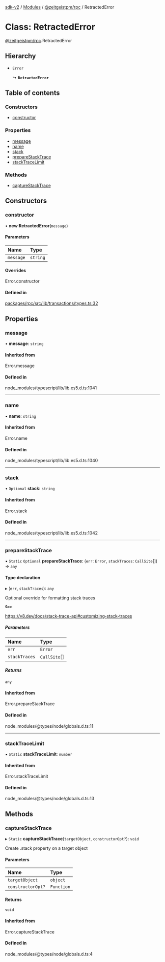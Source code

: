 [sdk-v2](../README.md) / [Modules](../modules.md) / [@zeitgeistpm/rpc](../modules/zeitgeistpm_rpc.md) / RetractedError

# Class: RetractedError

[@zeitgeistpm/rpc](../modules/zeitgeistpm_rpc.md).RetractedError

## Hierarchy

- `Error`

  ↳ **`RetractedError`**

## Table of contents

### Constructors

- [constructor](zeitgeistpm_rpc.RetractedError.md#constructor)

### Properties

- [message](zeitgeistpm_rpc.RetractedError.md#message)
- [name](zeitgeistpm_rpc.RetractedError.md#name)
- [stack](zeitgeistpm_rpc.RetractedError.md#stack)
- [prepareStackTrace](zeitgeistpm_rpc.RetractedError.md#preparestacktrace)
- [stackTraceLimit](zeitgeistpm_rpc.RetractedError.md#stacktracelimit)

### Methods

- [captureStackTrace](zeitgeistpm_rpc.RetractedError.md#capturestacktrace)

## Constructors

### constructor

• **new RetractedError**(`message`)

#### Parameters

| Name | Type |
| :------ | :------ |
| `message` | `string` |

#### Overrides

Error.constructor

#### Defined in

[packages/rpc/src/lib/transactions/types.ts:32](https://github.com/zeitgeistpm/sdk-next/blob/80e59d4/packages/rpc/src/lib/transactions/types.ts#L32)

## Properties

### message

• **message**: `string`

#### Inherited from

Error.message

#### Defined in

node_modules/typescript/lib/lib.es5.d.ts:1041

___

### name

• **name**: `string`

#### Inherited from

Error.name

#### Defined in

node_modules/typescript/lib/lib.es5.d.ts:1040

___

### stack

• `Optional` **stack**: `string`

#### Inherited from

Error.stack

#### Defined in

node_modules/typescript/lib/lib.es5.d.ts:1042

___

### prepareStackTrace

▪ `Static` `Optional` **prepareStackTrace**: (`err`: `Error`, `stackTraces`: `CallSite`[]) => `any`

#### Type declaration

▸ (`err`, `stackTraces`): `any`

Optional override for formatting stack traces

**`See`**

https://v8.dev/docs/stack-trace-api#customizing-stack-traces

##### Parameters

| Name | Type |
| :------ | :------ |
| `err` | `Error` |
| `stackTraces` | `CallSite`[] |

##### Returns

`any`

#### Inherited from

Error.prepareStackTrace

#### Defined in

node_modules/@types/node/globals.d.ts:11

___

### stackTraceLimit

▪ `Static` **stackTraceLimit**: `number`

#### Inherited from

Error.stackTraceLimit

#### Defined in

node_modules/@types/node/globals.d.ts:13

## Methods

### captureStackTrace

▸ `Static` **captureStackTrace**(`targetObject`, `constructorOpt?`): `void`

Create .stack property on a target object

#### Parameters

| Name | Type |
| :------ | :------ |
| `targetObject` | `object` |
| `constructorOpt?` | `Function` |

#### Returns

`void`

#### Inherited from

Error.captureStackTrace

#### Defined in

node_modules/@types/node/globals.d.ts:4
